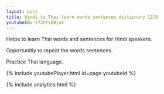 ```yaml
---
layout: post
title: Hindi to Thai learn words sentences dictionary 1138 
youtubeId: z7ZnFsQ0jaY
---
```

 
 
Helps to learn Thai words and sentences for Hindi speakers.

Opportunitiy to repeat the words sentences. 

Practice Thai language. 
 
{% include youtubePlayer.html id=page.youtubeId %}
 
 
{% include analytics.html %}